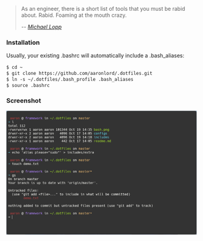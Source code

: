 > As an engineer, there is a short list of tools that you must be rabid about. Rabid. Foaming at the mouth crazy.
>
> -- <cite>[Michael Lopp][1]</cite>

### Installation

Usually, your existing .bashrc will automatically include a .bash_aliases:

```
$ cd ~
$ git clone https://github.com/aaronlord/.dotfiles.git
$ ln -s ~/.dotfiles/.bash_profile .bash_aliases
$ source .bashrc
```

### Screenshot

![Bash](bash.png)

[1]:http://www.randsinrepose.com/archives/2009/11/02/the_foamy_rules_for_rabid_tools.html

